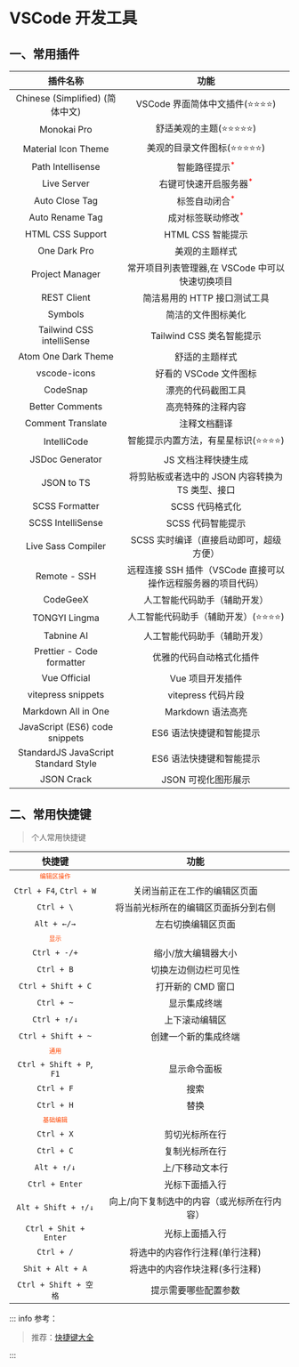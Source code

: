 # VSCode 开发工具

## 一、常用插件

|               插件名称               |                             功能                             |
| :----------------------------------: | :----------------------------------------------------------: |
|   Chinese (Simplified) (简体中文)    |              VSCode 界面简体中文插件(⭐⭐⭐⭐)               |
|             Monokai Pro              |                  舒适美观的主题(⭐⭐⭐⭐⭐)                  |
|         Material Icon Theme          |                美观的目录文件图标(⭐⭐⭐⭐⭐)                |
|          Path Intellisense           |        智能路径提示<sup style="color: red;">\*</sup>         |
|             Live Server              |    右键可快速开启服务器<sup style="color: red;">\*</sup>     |
|            Auto Close Tag            |        标签自动闭合<sup style="color: red;">\*</sup>         |
|           Auto Rename Tag            |      成对标签联动修改<sup style="color: red;">\*</sup>       |
|           HTML CSS Support           |                      HTML CSS 智能提示                       |
|             One Dark Pro             |                        美观的主题样式                        |
|           Project Manager            |       常开项目列表管理器,在 VSCode 中可以快速切换项目        |
|             REST Client              |                 简洁易用的 HTTP 接口测试工具                 |
|               Symbols                |                      简洁的文件图标美化                      |
|      Tailwind CSS intelliSense       |                  Tailwind CSS 类名智能提示                   |
|         Atom One Dark Theme          |                        舒适的主题样式                        |
|             vscode-icons             |                    好看的 VSCode 文件图标                    |
|               CodeSnap               |                      漂亮的代码截图工具                      |
|           Better Comments            |                      高亮特殊的注释内容                      |
|          Comment Translate           |                         注释文档翻译                         |
|             IntelliCode              |            智能提示内置方法，有星星标识(⭐⭐⭐⭐)            |
|           JSDoc Generator            |                     JS 文档注释快捷生成                      |
|              JSON to TS              |       将剪贴板或者选中的 JSON 内容转换为 TS 类型、接口       |
|            SCSS Formatter            |                       SCSS 代码格式化                        |
|          SCSS IntelliSense           |                      SCSS 代码智能提示                       |
|          Live Sass Compiler          |           SCSS 实时编译（直接启动即可，超级方便）            |
|             Remote - SSH             | 远程连接 SSH 插件（VSCode 直接可以操作远程服务器的项目代码） |
|               CodeGeeX               |                 人工智能代码助手（辅助开发）                 |
|            TONGYI Lingma             |            人工智能代码助手（辅助开发）(⭐⭐⭐⭐)            |
|              Tabnine AI              |                 人工智能代码助手（辅助开发）                 |
|      Prettier - Code formatter       |                   优雅的代码自动格式化插件                   |
|             Vue Official             |                       Vue 项目开发插件                       |
|          vitepress snippets          |                      vitepress 代码片段                      |
|         Markdown All in One          |                      Markdown 语法高亮                       |
|    JavaScript (ES6) code snippets    |                   ES6 语法快捷键和智能提示                   |
| StandardJS JavaScript Standard Style |                   ES6 语法快捷键和智能提示                   |
|              JSON Crack              |                     JSON 可视化图形展示                      |

## 二、常用快捷键

> 个人常用快捷键

|                           快捷键                            |                    功能                     |
| :---------------------------------------------------------: | :-----------------------------------------: |
| <code style="color: orangered"><kbd>编辑区操作</kbd></code> |                                             |
|                   `Ctrl + F4`, `Ctrl + W`                   |        关闭当前正在工作的编辑区页面         |
|                         `Ctrl + \`                          |    将当前光标所在的编辑区页面拆分到右侧     |
|                         `Alt + ←/→`                         |             左右切换编辑区页面              |
|    <code style="color: orangered"><kbd>显示</kbd></code>    |                                             |
|                        `Ctrl + -/+`                         |             缩小/放大编辑器大小             |
|                         `Ctrl + B`                          |            切换左边侧边栏可见性             |
|                     `Ctrl + Shift + C`                      |              打开新的 CMD 窗口              |
|                         `Ctrl + ~`                          |                显示集成终端                 |
|                        `Ctrl + ↑/↓`                         |               上下滚动编辑区                |
|                     `Ctrl + Shift + ~`                      |            创建一个新的集成终端             |
|    <code style="color: orangered"><kbd>通用</kbd></code>    |                                             |
|                  `Ctrl + Shift + P`, `F1`                   |                显示命令面板                 |
|                         `Ctrl + F`                          |                    搜索                     |
|                         `Ctrl + H`                          |                    替换                     |
|  <code style="color: orangered"><kbd>基础编辑</kbd></code>  |                                             |
|                         `Ctrl + X`                          |               剪切光标所在行                |
|                         `Ctrl + C`                          |               复制光标所在行                |
|                         `Alt + ↑/↓`                         |               上/下移动文本行               |
|                       `Ctrl + Enter`                        |               光标下面插入行                |
|                     `Alt + Shift + ↑/↓`                     | 向上/向下复制选中的内容（或光标所在行内容） |
|                    `Ctrl + Shit + Enter`                    |               光标上面插入行                |
|                         `Ctrl + /`                          |       将选中的内容作行注释(单行注释)        |
|                      `Shit + Alt + A`                       |       将选中的内容作块注释(多行注释)        |
|                    `Ctrl + Shift + 空格`                    |            提示需要哪些配置参数             |

::: info 参考：

> 推荐：[快捷键大全](https://blog.csdn.net/Joe0217/article/details/80950477/)

:::
